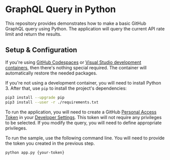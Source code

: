 # GraphQL Query in Python
This repository provides demonstrates how to make a basic GitHub GraphQL query using Python. The application will query the current API rate limit and return the results.

## Setup & Configuration
If you're using [GitHub Codespaces](https://github.com/features/codespaces) or [Visual Studio development containers](https://code.visualstudio.com/docs/remote/containers), then there's nothing special required. The container will automatically restore the needed packages.

If you're not using a development container, you will need to install Python 3. After that, use `pip` to install the project's dependencies:

```bash
pip3 install --upgrade pip
pip3 install --user -r ./requirements.txt
```

To run the application, you will need to create a GitHub [Personal Access Token](https://docs.github.com/en/authentication/keeping-your-account-and-data-secure/creating-a-personal-access-token) in your [Developer Settings](https://github.com/settings/tokens). This token will not require any privileges to be selected. If you modify the query, you will need to define appropriate privileges.

To run the sample, use the following command line. You will need to provide the token you created in the previous step.

```bash
python app.py {your-token}
```